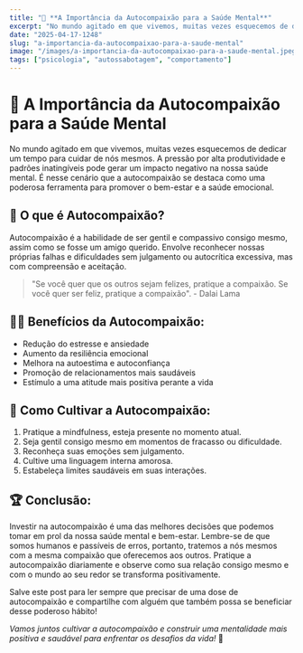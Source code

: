 ```yaml
---
title: "🧠 **A Importância da Autocompaixão para a Saúde Mental**"
excerpt: "No mundo agitado em que vivemos, muitas vezes esquecemos de dedicar um tempo para cuidar de nós mesmos. A pressão por al"
date: "2025-04-17-1248"
slug: "a-importancia-da-autocompaixao-para-a-saude-mental"
image: "/images/a-importancia-da-autocompaixao-para-a-saude-mental.jpeg"
tags: ["psicologia", "autossabotagem", "comportamento"]
---
```


# 🧠 **A Importância da Autocompaixão para a Saúde Mental**

No mundo agitado em que vivemos, muitas vezes esquecemos de dedicar um tempo para cuidar de nós mesmos. A pressão por alta produtividade e padrões inatingíveis pode gerar um impacto negativo na nossa saúde mental. É nesse cenário que a autocompaixão se destaca como uma poderosa ferramenta para promover o bem-estar e a saúde emocional.

## 🌿 **O que é Autocompaixão?**

Autocompaixão é a habilidade de ser gentil e compassivo consigo mesmo, assim como se fosse um amigo querido. Envolve reconhecer nossas próprias falhas e dificuldades sem julgamento ou autocrítica excessiva, mas com compreensão e aceitação.

> "Se você quer que os outros sejam felizes, pratique a compaixão. Se você quer ser feliz, pratique a compaixão". - Dalai Lama

## 🧘🏻 **Benefícios da Autocompaixão:**

- Redução do estresse e ansiedade
- Aumento da resiliência emocional
- Melhora na autoestima e autoconfiança
- Promoção de relacionamentos mais saudáveis
- Estímulo a uma atitude mais positiva perante a vida

## 🌸 **Como Cultivar a Autocompaixão:**

1. Pratique a mindfulness, esteja presente no momento atual.
2. Seja gentil consigo mesmo em momentos de fracasso ou dificuldade.
3. Reconheça suas emoções sem julgamento.
4. Cultive uma linguagem interna amorosa.
5. Estabeleça limites saudáveis em suas interações.

## 🏆 **Conclusão:**

Investir na autocompaixão é uma das melhores decisões que podemos tomar em prol da nossa saúde mental e bem-estar. Lembre-se de que somos humanos e passíveis de erros, portanto, tratemos a nós mesmos com a mesma compaixão que oferecemos aos outros. Pratique a autocompaixão diariamente e observe como sua relação consigo mesmo e com o mundo ao seu redor se transforma positivamente.

Salve este post para ler sempre que precisar de uma dose de autocompaixão e compartilhe com alguém que também possa se beneficiar desse poderoso hábito!

*Vamos juntos cultivar a autocompaixão e construir uma mentalidade mais positiva e saudável para enfrentar os desafios da vida!* 🌟
